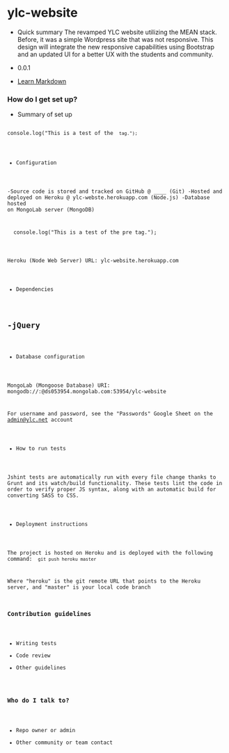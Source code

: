 # ylc-website #

* Quick summary
The revamped YLC website utilizing the MEAN stack. Before, it was a simple Wordpress site that was not responsive. This design will integrate the new responsive capabilities using Bootstrap and an updated UI for a better UX with the students and community.

* 0.0.1

* [Learn Markdown](https://bitbucket.org/tutorials/markdowndemo)

### How do I get set up? ###

* Summary of set up

<code>
console.log("This is a test of the <code> tag.");
</code>

* Configuration

-Source code is stored and tracked on GitHub @ ____ (Git)
-Hosted and deployed on Heroku @ ylc-webste.herokuapp.com (Node.js)
-Database hosted on MongoLab server (MongoDB)

<pre>
  console.log("This is a test of the pre tag.");
</pre>

Heroku (Node Web Server)
URL: ylc-website.herokuapp.com

* Dependencies

-jQuery
-

* Database configuration

MongoLab (Mongoose Database)
URI: mongodb://<dbuser>:<dbpassword>@ds053954.mongolab.com:53954/ylc-website

For username and password, see the "Passwords" Google Sheet on the admin@ylc.net account

* How to run tests

Jshint tests are automatically run with every file change thanks to Grunt and its watch/build functionality. These tests lint the code in order to verify proper JS syntax, along with an automatic build for converting SASS to CSS.

* Deployment instructions

The project is hosted on Heroku and is deployed with the following command:
<code>
git push heroku master
</code>

Where "heroku" is the git remote URL that points to the Heroku server, and "master" is your local code branch

### Contribution guidelines ###

* Writing tests
* Code review
* Other guidelines

### Who do I talk to? ###

* Repo owner or admin
* Other community or team contact
